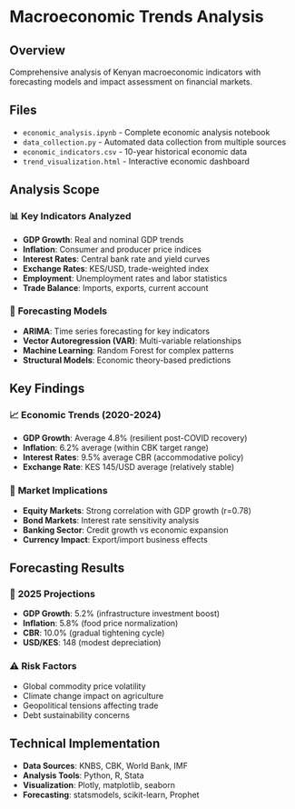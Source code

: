 # Macroeconomic Trends Analysis

## Overview
Comprehensive analysis of Kenyan macroeconomic indicators with forecasting models and impact assessment on financial markets.

## Files
- `economic_analysis.ipynb` - Complete economic analysis notebook
- `data_collection.py` - Automated data collection from multiple sources
- `economic_indicators.csv` - 10-year historical economic data
- `trend_visualization.html` - Interactive economic dashboard

## Analysis Scope
### 📊 **Key Indicators Analyzed**
- **GDP Growth**: Real and nominal GDP trends
- **Inflation**: Consumer and producer price indices
- **Interest Rates**: Central bank rate and yield curves
- **Exchange Rates**: KES/USD, trade-weighted index
- **Employment**: Unemployment rates and labor statistics
- **Trade Balance**: Imports, exports, current account

### 🎯 **Forecasting Models**
- **ARIMA**: Time series forecasting for key indicators
- **Vector Autoregression (VAR)**: Multi-variable relationships
- **Machine Learning**: Random Forest for complex patterns
- **Structural Models**: Economic theory-based predictions

## Key Findings
### 📈 **Economic Trends (2020-2024)**
- **GDP Growth**: Average 4.8% (resilient post-COVID recovery)
- **Inflation**: 6.2% average (within CBK target range)
- **Interest Rates**: 9.5% average CBR (accommodative policy)
- **Exchange Rate**: KES 145/USD average (relatively stable)

### 🎯 **Market Implications**
- **Equity Markets**: Strong correlation with GDP growth (r=0.78)
- **Bond Markets**: Interest rate sensitivity analysis
- **Banking Sector**: Credit growth vs economic expansion
- **Currency Impact**: Export/import business effects

## Forecasting Results
### 🔮 **2025 Projections**
- **GDP Growth**: 5.2% (infrastructure investment boost)
- **Inflation**: 5.8% (food price normalization)
- **CBR**: 10.0% (gradual tightening cycle)
- **USD/KES**: 148 (modest depreciation)

### ⚠️ **Risk Factors**
- Global commodity price volatility
- Climate change impact on agriculture
- Geopolitical tensions affecting trade
- Debt sustainability concerns

## Technical Implementation
- **Data Sources**: KNBS, CBK, World Bank, IMF
- **Analysis Tools**: Python, R, Stata
- **Visualization**: Plotly, matplotlib, seaborn
- **Forecasting**: statsmodels, scikit-learn, Prophet
